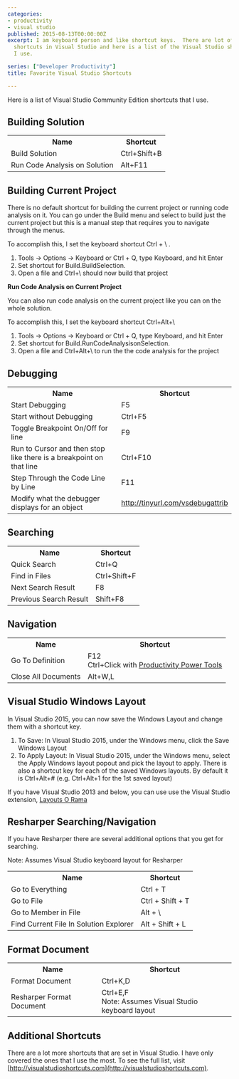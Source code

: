 ```yaml
---
categories:
- productivity
- visual studio
published: 2015-08-13T00:00:00Z
excerpt: I am keyboard person and like shortcut keys.  There are lot of available
  shortcuts in Visual Studio and here is a list of the Visual Studio shortcuts that
  I use.

series: ["Developer Productivity"]
title: Favorite Visual Studio Shortcuts

---
```


Here is a list of  Visual Studio Community Edition shortcuts that I use.

## Building Solution

<table class="exampleTable">
<tr>
	<th>Name</th>
	<th>Shortcut</th>
</tr>
<tr>
	<td>Build Solution</td>
	<td>Ctrl+Shift+B</td>
</tr>
<tr class="alt">
	<td>Run Code Analysis on Solution</td>
	<td>Alt+F11</td>
</tr>
</table>

## Building Current Project

There is no default shortcut for building the current project or running code analysis on it.  You can go  under the Build menu and select to build just the current project but this is a manual step that requires you to navigate through the menus.

To accomplish this, I set the keyboard shortcut Ctrl + \ .

1. Tools -> Options -> Keyboard or Ctrl + Q, type Keyboard, and hit Enter
2. Set shortcut for Build.BuildSelection.
3. Open a file and Ctrl+\ should now build that project

**Run Code Analysis on Current Project**

You can also run code analysis on the current project like you can on the whole solution.

To accomplish this, I set the keyboard shortcut Ctrl+Alt+\

1. Tools -> Options -> Keyboard or Ctrl + Q, type Keyboard, and hit Enter
1. Set shortcut for Build.RunCodeAnalysisonSelection.
1. Open a file and Ctrl+Alt+\ to run the the code analysis for the project

## Debugging

<table class="exampleTable">
<tr>
	<th>Name</th>
	<th>Shortcut</th>
</tr>
<tr>
	<td>Start Debugging</td>
	<td>F5</td>
</tr>
<tr class="alt">
	<td>Start without Debugging</td>
	<td>Ctrl+F5</td>
</tr>
<tr>
	<td>Toggle Breakpoint On/Off for line</td>
	<td>F9</td>
</tr>
<tr class="alt">
	<td>Run to Cursor and then stop like there is a breakpoint on that line</td>
	<td>Ctrl+F10</td>
</tr>
<tr>
	<td>Step Through the Code Line by Line</td>
	<td>F11</td>
</tr>
<tr class="alt">
	<td>Modify what the debugger displays for an object</td>
	<td><a href="http://tinyurl.com/vsdebugattrib">http://tinyurl.com/vsdebugattrib</a></td>
</tr>

</table>

## Searching

<table class="exampleTable">
<tr>
	<th>Name</th>
	<th>Shortcut</th>
</tr>
<tr>
	<td>Quick Search</td>
	<td>Ctrl+Q</td>
</tr>
<tr class="alt">
	<td>Find in Files</td>
	<td>Ctrl+Shift+F</td>
</tr>
<tr>
	<td>Next Search Result</td>
	<td>F8</td>
</tr>
<tr class="alt">
	<td>Previous Search Result</td>
	<td>Shift+F8</td>
</tr>

</table>

## Navigation

<table class="exampleTable">
<tr>
	<th>Name</th>
	<th>Shortcut</th>
</tr>
<tr >
	<td>Go To Definition</td>
	<td>F12 <br />Ctrl+Click with <a href="http://tinyurl.com/vsprodpower">Productivity Power Tools</a></td>
</tr>
<tr class="alt">
	<td>Close All Documents</td>
	<td>Alt+W,L</td>
</tr>

</table>


## Visual Studio Windows Layout

In Visual Studio 2015, you can now save the Windows Layout and change them with a shortcut key.

1. To Save:  In Visual Studio 2015, under the Windows menu, click the Save Windows Layout
1. To Apply Layout: In Visual Studio 2015, under the Windows menu, select the Apply Windows layout popout and pick the layout to apply.  There is also a shortcut key for each of the saved Windows layouts.  By default it is Ctrl+Alt+# (e.g. Ctrl+Alt+1 for the 1st saved layout)

If you have Visual Studio 2013 and below, you can use use the Visual Studio extension, [Layouts O Rama](http://tinyurl.com/vslayout)

## Resharper Searching/Navigation

If you have Resharper there are several additional options that you get for searching.

Note: Assumes Visual Studio keyboard layout for Resharper

<table class="exampleTable">
<tr>
	<th>Name</th>
	<th>Shortcut</th>
</tr>
<tr>
	<td>Go to Everything</td>
	<td>Ctrl + T</td>
</tr>
<tr class="alt">
	<td>Go to File</td>
	<td>Ctrl + Shift + T</td>
</tr>
<tr>
	<td>Go to Member in File</td>
	<td>Alt + \</td>
</tr>
<tr class="alt">
	<td>Find Current File In Solution Explorer</td>
	<td>Alt + Shift + L</td>
</tr>

</table>

## Format Document


<table class="exampleTable">
<tr>
	<th>Name</th>
	<th>Shortcut</th>
</tr>
<tr>
	<td>Format Document</td>
	<td>Ctrl+K,D</td>
</tr>
<tr class="alt">
	<td>Resharper Format Document</td>
	<td>Ctrl+E,F
	<br />Note: Assumes Visual Studio keyboard layout
	</td>
</tr>
</table>

## Additional Shortcuts

There are a lot more shortcuts that are set in Visual Studio.  I have only covered the ones that I use the most.  To see the full list, visit [http://visualstudioshortcuts.com](http://visualstudioshortcuts.com).

